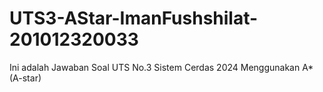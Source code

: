 # UTS3-AStar-ImanFushshilat-201012320033
Ini adalah Jawaban Soal UTS No.3 Sistem Cerdas 2024 Menggunakan A* (A-star)
